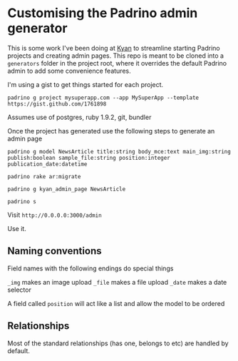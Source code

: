 # Customising the Padrino admin generator

This is some work I've been doing at [Kyan](http://kyan.com) to streamline starting Padrino projects and creating admin pages.
This repo is meant to be cloned into a `generators` folder in the project root, where it overrides the default Padrino admin to add some convenience features.

I'm using a gist to get things started for each project.

`padrino g project mysuperapp.com --app MySuperApp --template https://gist.github.com/1761898`

Assumes use of postgres, ruby 1.9.2, git, bundler

Once the project has generated use the following steps to generate an admin page

```padrino g model NewsArticle title:string body_mce:text main_img:string publish:boolean sample_file:string position:integer publication_date:datetime```

```padrino rake ar:migrate```

```padrino g kyan_admin_page NewsArticle```

```padrino s```

Visit `http://0.0.0.0:3000/admin`

Use it.


## Naming conventions

Field names with the following endings do special things

`_img` makes an image upload
`_file` makes a file upload
`_date` makes a date selector

A field called `position` will act like a list and allow the model to be ordered

## Relationships

Most of the standard relationships (has one, belongs to etc) are handled by default.

